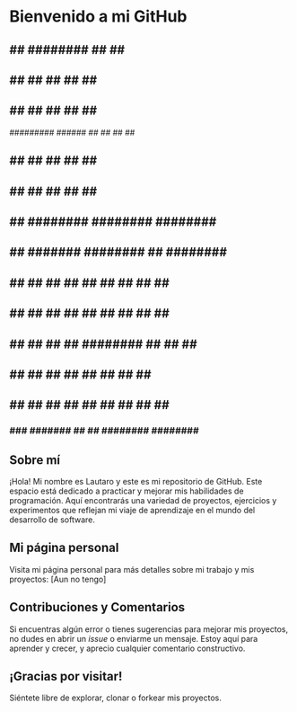 # Bienvenido a mi GitHub
##     ## ######## ##       ##        #######         
##     ## ##       ##       ##       ##     ##        
##     ## ##       ##       ##       ##     ##        
######### ######   ##       ##       ##     ##        
##     ## ##       ##       ##       ##     ##        
##     ## ##       ##       ##       ##     ##        
##     ## ######## ######## ########  ####### 


##      ##  #######  ########  ##       ########  ####
##  ##  ## ##     ## ##     ## ##       ##     ## ####
##  ##  ## ##     ## ##     ## ##       ##     ## ####
##  ##  ## ##     ## ########  ##       ##     ##  ## 
##  ##  ## ##     ## ##   ##   ##       ##     ##     
##  ##  ## ##     ## ##    ##  ##       ##     ## ####
 ###  ###   #######  ##     ## ######## ########  ####

## Sobre mí

¡Hola! Mi nombre es Lautaro y este es mi repositorio de GitHub. Este espacio está dedicado a practicar 
y mejorar mis habilidades de programación. Aquí encontrarás una variedad de proyectos, 
ejercicios y experimentos que reflejan mi viaje de aprendizaje en el mundo del desarrollo de software.

## Mi página personal

Visita mi página personal para más detalles sobre mi trabajo y mis proyectos: [Aun no tengo]

## Contribuciones y Comentarios

Si encuentras algún error o tienes sugerencias para mejorar mis proyectos, no dudes en abrir un *issue* o enviarme un mensaje. Estoy aquí para aprender y crecer, y aprecio cualquier comentario constructivo.

## ¡Gracias por visitar!

Siéntete libre de explorar, clonar o forkear mis proyectos. 

